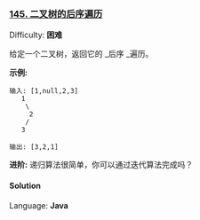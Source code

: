 ### [145\. 二叉树的后序遍历](https://leetcode-cn.com/problems/binary-tree-postorder-traversal/)

Difficulty: **困难**


给定一个二叉树，返回它的 _后序 _遍历。

**示例:**

```
输入: [1,null,2,3]  
   1
    \
     2
    /
   3 

输出: [3,2,1]
```

**进阶:** 递归算法很简单，你可以通过迭代算法完成吗？


#### Solution

Language: **Java**

```java
​
```
